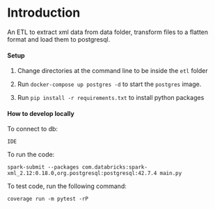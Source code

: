 # Introduction
An ETL to extract xml data from data folder, transform files to a flatten format and load them to postgresql. 

#### Setup
1. Change directories at the command line
   to be inside the `etl` folder

2. Run `docker-compose up postgres -d` to start the `postgres` image.

3. Run `pip install -r requirements.txt` to install python packages

#### How to develop locally

To connect to db:

    IDE

To run the code:

    spark-submit --packages com.databricks:spark-xml_2.12:0.18.0,org.postgresql:postgresql:42.7.4 main.py

To test code, run the following command:

    coverage run -m pytest -rP